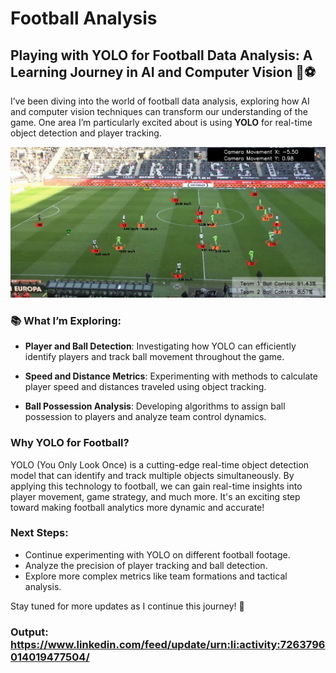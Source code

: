 # Football Analysis

## Playing with YOLO for Football Data Analysis: A Learning Journey in AI and Computer Vision 🧠⚽

I’ve been diving into the world of football data analysis, exploring how AI and computer vision techniques can transform our understanding of the game. One area I’m particularly excited about is using **YOLO** for real-time object detection and player tracking.

![Football Analysis](https://github.com/muhdaliyan/football_analysis-p1/blob/main/output_images/output1.png)


### 📚 What I’m Exploring:

- **Player and Ball Detection**: Investigating how YOLO can efficiently identify players and track ball movement throughout the game.
  
- **Speed and Distance Metrics**: Experimenting with methods to calculate player speed and distances traveled using object tracking.
  
- **Ball Possession Analysis**: Developing algorithms to assign ball possession to players and analyze team control dynamics.
  
### Why YOLO for Football?

YOLO (You Only Look Once) is a cutting-edge real-time object detection model that can identify and track multiple objects simultaneously. By applying this technology to football, we can gain real-time insights into player movement, game strategy, and much more. It's an exciting step toward making football analytics more dynamic and accurate!

### Next Steps:

- Continue experimenting with YOLO on different football footage.
- Analyze the precision of player tracking and ball detection.
- Explore more complex metrics like team formations and tactical analysis.

Stay tuned for more updates as I continue this journey! 🚀

### Output: https://www.linkedin.com/feed/update/urn:li:activity:7263796014019477504/
